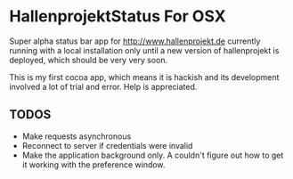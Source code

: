 # HallenprojektStatus For OSX

Super alpha status bar app for http://www.hallenprojekt.de currently running with a local installation only until a new version of hallenprojekt is deployed,
which should be very very soon.

This is my first cocoa app, which means it is hackish and its development involved a lot of trial and error. Help is appreciated.

## TODOS

* Make requests asynchronous
* Reconnect to server if credentials were invalid
* Make the application background only. A couldn't figure out how to get it working
  with the preference window.

[hallenprojekt.de]: http://www.hallenprojekt.de
[couchdb]: http://couchdb.apache.org
